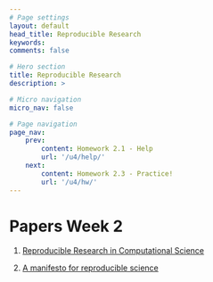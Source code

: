```yaml
---
# Page settings
layout: default
head_title: Reproducible Research
keywords:
comments: false

# Hero section
title: Reproducible Research
description: >

# Micro navigation
micro_nav: false

# Page navigation
page_nav:
    prev:
        content: Homework 2.1 - Help
        url: '/u4/help/'
    next:
        content: Homework 2.3 - Practice!
        url: '/u4/hw/'
---
```


# Papers Week 2

1. [Reproducible Research in Computational Science](./Reproducible.pdf)

2. [A manifesto for reproducible science](./manifesto.pdf)

